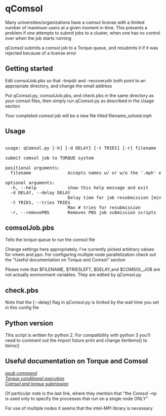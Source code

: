 qComsol  
===============  
Many universities/organizations have a comsol license with a limited number
of maximum users at a given moment in time. This presents a problem if
one attempts to submit jobs to a cluster, when one has no control over when
the job starts running  

qComsol submits a comsol job to a Torque queue, and resubmits it if it was
rejected because of a license error  

Getting started
--------------------
Edit comsolJob.pbs so that -tmpdir and -recoverydir both point to
an appropriate directory, and change the email address  

Put qComsol.py, comsolJob.pbs, and check.pbs in the same directory
as your comsol files, then simply run qComsol.py as described in the Usage section  

Your completed comsol job will be a new file titled filename_solved.mph  


Usage  
----------------
<pre>  
usage: qComsol.py [-h] [-d DELAY] [-t TRIES] [-r] filename  

submit comsol job to TORQUE system  

positional arguments:  
  filename              Accepts names w/ or w/o the '.mph' ending  

optional arguments:  
  -h, --help            show this help message and exit  
  -d DELAY, --delay DELAY  
                        Delay time for job resubmission [min]  
  -t TRIES, --tries TRIES  
                        Max # tries for resubmission  
  -r, --removePBS       Removes PBS job submission scripts
</pre>

comsolJob.pbs  
----------------  
Tells the torque queue to run the comsol file  

Change settings here appropriately. I've currently picked arbitrary values
for vmem and ppn. For configuring multiple node parallelization check out the
"Useful documentation on Torque and Comsol" section  

Please note that $FILENAME, $TRIESLEFT, $DELAY,and $COMSOL_JOB are not
actually environment variables. They are edited by qComsol.py  

check.pbs  
---------------  
Note that the [--delay] flag in qComsol.py is limited by the wall time you set
in this config file

Python version  
------------------  
This script is written for python 2. For compatibility with python 3 you'll
need to comment out the import future print and change iteritems() to items()  

Useful documentation on Torque and Comsol  
-------------------------------------------
*[qsub command](http://docs.adaptivecomputing.com/torque/4-0-2/Content/topics/commands/qsub.htm)*  
*[Torque conditional execution](http://www.arc.ox.ac.uk/content/torque-job-scheduler#PBScondExecution)*  
*[Comsol and torque submission](https://www.hpc.dtu.dk/?page_id=1257)*  

Of particular note is the last link, where they mention that
"the Comsol -np is used only to specify the processes that run on a single node ONLY"  

For use of multiple nodes it seems that the intel-MPI library is necessary
